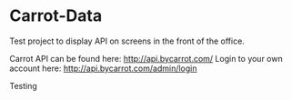 # Carrot-Data

Test project to display API on screens in the front of the office.

Carrot API can be found here: http://api.bycarrot.com/
Login to your own account here: http://api.bycarrot.com/admin/login

Testing 
